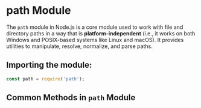 # path Module
The `path` module in Node.js is a core module used to work with file and directory paths in a way that is **platform-independent** (i.e., it works on both Windows and POSIX-based systems like Linux and macOS). 
It provides utilities to manipulate, resolve, normalize, and parse paths.

## Importing the module:
```js
const path = require('path');
```
## Common Methods in `path` Module
